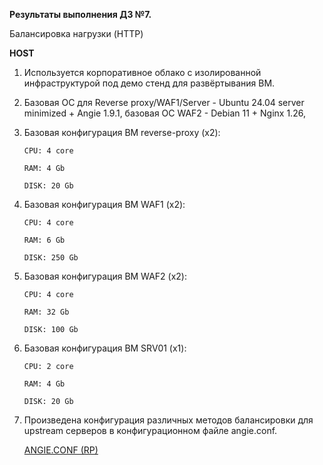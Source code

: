 **Результаты выполнения ДЗ №7.**

Балансировка нагрузки (HTTP)

**HOST**
1. Используется корпоративное облако с изолированной инфраструктурой под демо стенд для развёртывания ВМ.
   
2. Базовая ОС для Reverse proxy/WAF1/Server - Ubuntu 24.04 server minimized + Angie 1.9.1, базовая ОС WAF2 - Debian 11 + Nginx 1.26,
   
3. Базовая конфигурация ВМ reverse-proxy (х2):

   ```
   CPU: 4 core

   RAM: 4 Gb

   DISK: 20 Gb
   ```

4. Базовая конфигурация ВМ WAF1 (x2):

   ```
   CPU: 4 core

   RAM: 6 Gb

   DISK: 250 Gb
   ```

5. Базовая конфигурация ВМ WAF2 (x2):

   ```
   CPU: 4 core

   RAM: 32 Gb

   DISK: 100 Gb
   ```

6. Базовая конфигурация ВМ SRV01 (x1):

   ```
   CPU: 2 core

   RAM: 4 Gb

   DISK: 20 Gb
   ```

7. Произведена конфигурация различных методов балансировки для upstream серверов в конфигурационном файле angie.conf.

   [ANGIE.CONF (RP)](https://github.com/ViperOGrind/OTUS_STUDY/blob/main/16.%20%D0%91%D0%B0%D0%BB%D0%B0%D0%BD%D1%81%D0%B8%D1%80%D0%BE%D0%B2%D0%BA%D0%B0%20%D0%BD%D0%B0%D0%B3%D1%80%D1%83%D0%B7%D0%BA%D0%B8%20(HTTP)/Artifacts/angie.conf)

